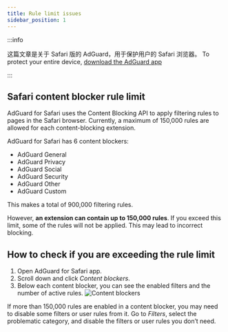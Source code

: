 ```yaml
---
title: Rule limit issues
sidebar_position: 1
---
```


:::info

这篇文章是关于 Safari 版的 AdGuard，用于保护用户的 Safari 浏览器。 To protect your entire device, [download the AdGuard app](https://agrd.io/download-kb-adblock)

:::

## Safari content blocker rule limit

AdGuard for Safari uses the Content Blocking API to apply filtering rules to pages in the Safari browser. Currently, a maximum of 150,000 rules are allowed for each content-blocking extension.

AdGuard for Safari has 6 content blockers:

- AdGuard General
- AdGuard Privacy
- AdGuard Social
- AdGuard Security
- AdGuard Other
- AdGuard Custom

This makes a total of 900,000 filtering rules.

However, **an extension can contain up to 150,000 rules**. If you exceed this limit, some of the rules will not be applied. This may lead to incorrect blocking.

## How to check if you are exceeding the rule limit

1. Open AdGuard for Safari app.
2. Scroll down and click _Content blockers_.
3. Below each content blocker, you can see the enabled filters and the number of active rules.
   ![Content blockers](https://cdn.adtidy.org/content/Kb/ad_blocker/safari/adg-safari-cb.png)

If more than 150,000 rules are enabled in a content blocker, you may need to disable some filters or user rules from it. Go to _Filters_, select the problematic category, and disable the filters or user rules you don’t need.
